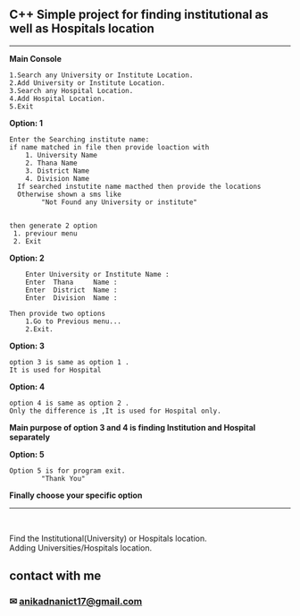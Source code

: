 ## C++ Simple project for finding institutional as well as Hospitals location
---
__Main Console__

```
1.Search any University or Institute Location.
2.Add University or Institute Location.  
3.Search any Hospital Location.  
4.Add Hospital Location.  
5.Exit  
```
__Option: 1__
```
Enter the Searching institute name: 
if name matched in file then provide loaction with
    1. University Name
    2. Thana Name
    3. District Name
    4. Division Name
  If searched instutite name macthed then provide the locations
  Otherwise shown a sms like
        "Not Found any University or institute"
    

then generate 2 option 
 1. previour menu
 2. Exit

```

__Option: 2__
```
    Enter University or Institute Name : 
    Enter  Thana     Name : 
    Enter  District  Name : 
    Enter  Division  Name : 

Then provide two options
    1.Go to Previous menu...
    2.Exit.

```

__Option: 3__
```
option 3 is same as option 1 .
It is used for Hospital
```

__Option: 4__
```
option 4 is same as option 2 .
Only the difference is ,It is used for Hospital only.
```
__Main purpose of option 3 and 4 is finding Institution and Hospital separately__

__Option: 5__

```
Option 5 is for program exit.
        "Thank You"
```
__Finally choose your specific option__
<hr>
<br>
<p>
Find the Institutional(University) or Hospitals location.<br> 
Adding Universities/Hospitals location.<br><p>

## contact with me
### ✉  anikadnanict17@gmail.com



